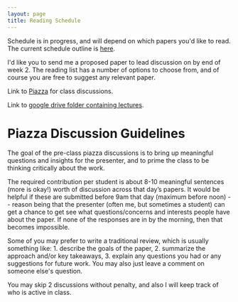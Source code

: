 ```yaml
---
layout: page
title: Reading Schedule
---
```


Schedule is in progress, and will depend on which papers you'd like to read.  
The current schedule outline is [here](https://docs.google.com/document/d/1cDOiy-sW2crkD10tC7b7ekisetygA-bMRHQnZIpABhs/edit).  

I'd like you to send me a proposed paper to lead discussion on by end of week 2. The reading list has a number of options to choose from, and of course you are free to suggest any relevant paper.

Link to [Piazza](http://piazza.com/ucla/spring2019/cs259) for class discussions.

Link to [google drive folder containing lectures](https://drive.google.com/open?id=1OZxRjrpZ6TDVANXAEP44lCunovrXxzpc).

# Piazza Discussion Guidelines

The goal of the pre-class piazza discussions is to bring up meaningful questions and
insights for the presenter, and to prime the class to be thinking critically
about the work.  

The required contribution per student is about 8-10 meaningful 
sentences (more is okay!) worth of discussion across that day’s papers.  It would be helpful if
these are submitted before 9am that day (maximum before noon) -- reason being
that the presenter (often me, but sometimes a student) can get a chance to get
see what questions/concerns and interests people have about the paper.  If none
of the responses are in by the morning, then that becomes impossible.  

Some of you may prefer to write a traditional review, which is usually
something like: 1. describe the goals of the paper, 2. summarize the approach
and/or key takeaways, 3. explain any questions you had or any suggestions for
future work.  You may also just leave a comment on someone else's question.  

You may skip 2 discussions without penalty, and also I will keep track of who is active in class. 

